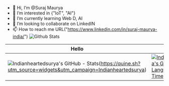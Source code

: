 - 👋 Hi, I’m @Suraj Maurya
- 👀 I’m interested in {"IoT", "AI"}
- 🌱 I’m currently learning Web D, AI
- 💞️ I’m looking to collaborate on LinkedIN
- 📫 How to reach me URL("https://www.linkedin.com/in/suraj-maurya-india/")
![Github Stats](https://github-readme-streak-stats.herokuapp.com/?user=indianheartedsurya&show_icons=true&theme=algolia&border=true)


| Hello | Hii | Hoo |
| ---      | ---      | ---      |
|![Indianheartedsurya's GitHub - Stats](https://stats.quine.sh/Indianheartedsurya/github?theme=dark)(https://quine.sh?utm_source=widgets&utm_campaign=Indianheartedsurya) | [![Indianheartedsurya's GitHub- Languages Over Time](https://stats.quine.sh/Indianheartedsurya/languages-over-time?theme=dark)](https://quine.sh?utm_source=widgets&utm_campaign=Indianheartedsurya) | hii |





<!---
Indianheartedsurya/Indianheartedsurya is a ✨ special ✨ repository because its `README.md` (this file) appears on your GitHub profile.
You can click the Preview link to take a look at your changes.
--->
